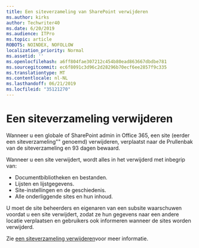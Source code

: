 ```yaml
---
title: Een siteverzameling van SharePoint verwijderen
ms.author: kirks
author: Techwriter40
ms.date: 6/20/2019
ms.audience: ITPro
ms.topic: article
ROBOTS: NOINDEX, NOFOLLOW
localization_priority: Normal
ms.assetid: ''
ms.openlocfilehash: a6ff804fae307212c454b80ead863667dbdbe781
ms.sourcegitcommit: ec6f8091c3d96c2d28296b70ecf6ee2857f9c335
ms.translationtype: MT
ms.contentlocale: nl-NL
ms.lasthandoff: 06/21/2019
ms.locfileid: "35121270"
---
```

# <a name="delete-a-site-collection"></a>Een siteverzameling verwijderen

Wanneer u een globale of SharePoint admin in Office 365, een site (eerder een siteverzameling"" genoemd) verwijderen, verplaatst naar de Prullenbak van de siteverzameling en 93 dagen bewaard. 

Wanneer u een site verwijdert, wordt alles in het verwijderd met inbegrip van:

- Documentbibliotheken en bestanden.
- Lijsten en lijstgegevens.
- Site-instellingen en de geschiedenis.
- Alle onderliggende sites en hun inhoud.

U moet de site beheerders en eigenaren van een subsite waarschuwen voordat u een site verwijdert, zodat ze hun gegevens naar een andere locatie verplaatsen en gebruikers ook informeren wanneer de sites worden verwijderd. 

Zie [een siteverzameling verwijderen](https://docs.microsoft.com/en-us/sharepoint/delete-site-collection)voor meer informatie. 